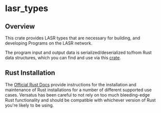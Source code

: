 # lasr_types

## Overview

This crate provides LASR types that are necessary for building, and developing Programs on the LASR network. 

The program input and output data is serialized/deserialized to/from Rust data structures, which you can find and use via this [crate](https://crates.io/crates/lasr_types).

## Rust Installation

The [Official Rust Docs](https://www.rust-lang.org/) provide instructions for the installation and maintenance of Rust installations for a number of different supported use cases. Versatus has been careful to not rely on too much bleeding-edge Rust functionality and should be compatible with whichever version of Rust you're likely to be using.
